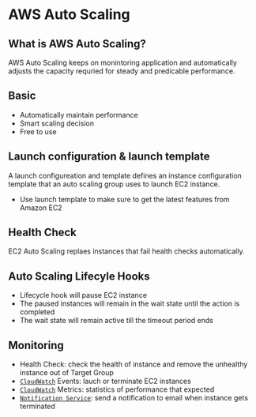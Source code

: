 # AWS Auto Scaling
## What is AWS Auto Scaling?
AWS Auto Scaling keeps on monintoring application and automatically adjusts the capacity requried for steady and predicable performance. 

## Basic
- Automatically maintain performance
- Smart scaling decision
- Free to use

## Launch configuration & launch template
A launch configureation and template defines an instance configuration template that an auto scaling group uses to launch EC2 instance.
- Use launch template to make sure to get the latest features from Amazon EC2

## Health Check
EC2 Auto Scaling replaes instances that fail health checks automatically. 

## Auto Scaling Lifecyle Hooks
- Lifecycle hook will pause EC2 instance
- The paused instances will remain in the wait state until the action is completed
- The wait state will remain active till the timeout period ends

## Monitoring
- Health Check: check the health of instance and remove the unhealthy instance out of Target Group
- [`CloudWatch`](./Cloudwatch.md) Events: lauch or terminate EC2 instances
- [`CloudWatch`](./Cloudwatch.md) Metrics: statistics of performance that expected
- [`Notification Service`](./SNS.md): send a notification to email when instance gets terminated

